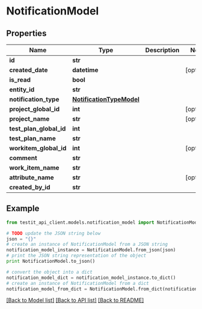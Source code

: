 # NotificationModel


## Properties
Name | Type | Description | Notes
------------ | ------------- | ------------- | -------------
**id** | **str** |  | 
**created_date** | **datetime** |  | [optional] 
**is_read** | **bool** |  | 
**entity_id** | **str** |  | 
**notification_type** | [**NotificationTypeModel**](NotificationTypeModel.md) |  | 
**project_global_id** | **int** |  | [optional] 
**project_name** | **str** |  | [optional] 
**test_plan_global_id** | **int** |  | 
**test_plan_name** | **str** |  | 
**workitem_global_id** | **int** |  | [optional] 
**comment** | **str** |  | 
**work_item_name** | **str** |  | 
**attribute_name** | **str** |  | [optional] 
**created_by_id** | **str** |  | 

## Example

```python
from testit_api_client.models.notification_model import NotificationModel

# TODO update the JSON string below
json = "{}"
# create an instance of NotificationModel from a JSON string
notification_model_instance = NotificationModel.from_json(json)
# print the JSON string representation of the object
print NotificationModel.to_json()

# convert the object into a dict
notification_model_dict = notification_model_instance.to_dict()
# create an instance of NotificationModel from a dict
notification_model_from_dict = NotificationModel.from_dict(notification_model_dict)
```
[[Back to Model list]](../README.md#documentation-for-models) [[Back to API list]](../README.md#documentation-for-api-endpoints) [[Back to README]](../README.md)


